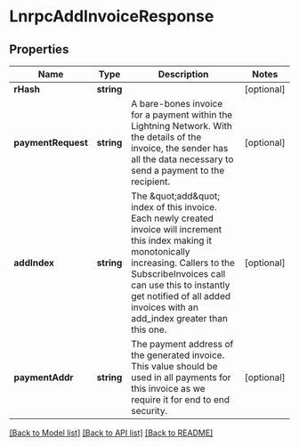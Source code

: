 # LnrpcAddInvoiceResponse

## Properties
Name | Type | Description | Notes
------------ | ------------- | ------------- | -------------
**rHash** | **string** |  | [optional] 
**paymentRequest** | **string** | A bare-bones invoice for a payment within the Lightning Network. With the details of the invoice, the sender has all the data necessary to send a payment to the recipient. | [optional] 
**addIndex** | **string** | The \&quot;add\&quot; index of this invoice. Each newly created invoice will increment this index making it monotonically increasing. Callers to the SubscribeInvoices call can use this to instantly get notified of all added invoices with an add_index greater than this one. | [optional] 
**paymentAddr** | **string** | The payment address of the generated invoice. This value should be used in all payments for this invoice as we require it for end to end security. | [optional] 

[[Back to Model list]](../README.md#documentation-for-models) [[Back to API list]](../README.md#documentation-for-api-endpoints) [[Back to README]](../README.md)


